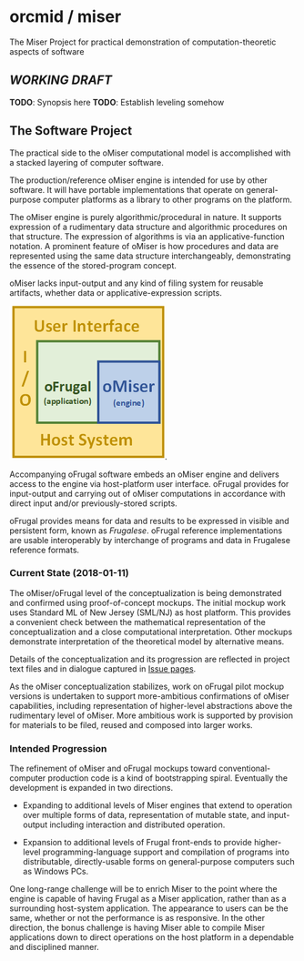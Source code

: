 # orcmid / miser #
The Miser Project for practical demonstration of computation-theoretic aspects of software

## ***WORKING DRAFT*** ##

**TODO**: Synopsis here
**TODO**: Establish leveling somehow

## The Software Project ##

The practical side to the oMiser computational model is accomplished with a stacked layering of computer software.

The production/reference oMiser engine is intended for use by other software.  It will have portable implementations that operate on general-purpose computer platforms as a library to other programs on the platform.  

The oMiser engine is purely algorithmic/procedural in nature.  It supports expression of a rudimentary data structure and algorithmic procedures on that structure.  The expression of algorithms is via an applicative-function notation.  A prominent feature of oMiser is how procedures and data are represented using the same data structure interchangeably, demonstrating the essence of the stored-program concept.

oMiser lacks input-output and any kind of filing system for reusable artifacts, whether data or applicative-expression scripts.  

![Hosting oFrugal/oMiser](https://github.com/orcmid/miser/blob/master/oMiser/mockups/SML/tutorials/omiser-2017-11-08-0920-1stStack.png).

Accompanying oFrugal software embeds an oMiser engine and delivers access to the engine via host-platform user interface.  oFrugal provides for input-output and carrying out of oMiser computations in accordance with direct input and/or previously-stored scripts.  

oFrugal provides means for data and results to be expressed in visible and persistent form, known as *Frugalese*.  oFrugal reference implementations are usable interoperably by interchange of programs and data in Frugalese reference formats.

### Current State (2018-01-11) ###

The oMiser/oFrugal level of the conceptualization is being demonstrated and confirmed using proof-of-concept mockups.  The initial mockup work uses Standard ML of New Jersey (SML/NJ) as host platform.  This provides a convenient check between the mathematical representation of the conceptualization and a close computational interpretation.  Other mockups demonstrate interpretation of the theoretical model by alternative means.

Details of the conceptualization and its progression are reflected in project text files and in dialogue captured in [Issue pages](https://github.com/orcmid/miser/issues).

As the oMiser conceptualization stabilizes, work on oFrugal pilot mockup versions is undertaken to support more-ambitious confirmations of oMiser capabilities, including representation of higher-level abstractions above the rudimentary level of oMiser.  More ambitious work is supported by provision for  materials to be filed, reused and composed into larger works.

### Intended Progression ###

The refinement of oMiser and oFrugal mockups toward conventional-computer production code is a kind of bootstrapping spiral.  Eventually the development is expanded in two directions.

 * Expanding to additional levels of Miser engines that extend to operation over multiple forms of data, representation of mutable state, and input-output including interaction and distributed operation.
 
 * Expansion to additional levels of Frugal front-ends to provide higher-level programming-language support and compilation of programs into distributable, directly-usable forms on general-purpose computers such as Windows PCs.
 
 One long-range challenge will be to enrich Miser to the point where the engine is capable of having Frugal as a Miser application, rather than as a surrounding host-system application.  The appearance to users can be the same, whether or not the performance is as responsive.  In the other direction, the bonus challenge is having Miser able to compile Miser applications down to direct operations on the host platform in a dependable and disciplined manner.
